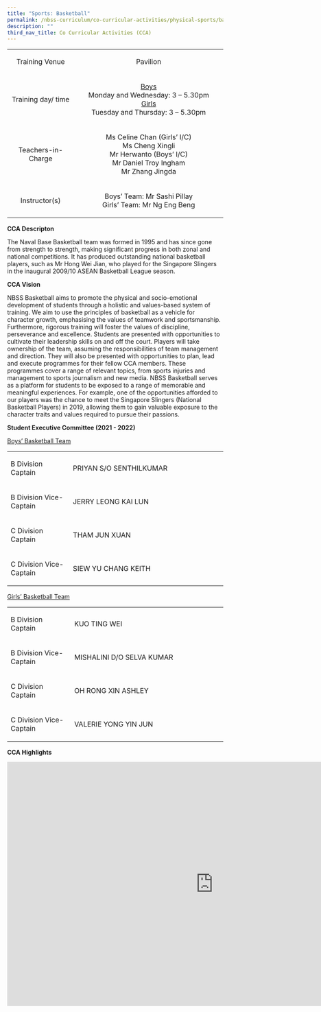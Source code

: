 ```yaml
---
title: "Sports: Basketball"
permalink: /nbss-curriculum/co-curricular-activities/physical-sports/basketball/
description: ""
third_nav_title: Co Curricular Activities (CCA)
---
```

<table width="0">
<tbody>
<tr>
<td style="text-align: center;" width="161">
<p>Training Venue</p>
</td>
<td style="text-align: center;" width="441">
<p>Pavilion</p>
</td>
</tr>
<tr>
<td style="text-align: center;" width="161">
<p>Training day/ time</p>
</td>
<td style="text-align: center;" width="441">
<p><u>Boys<br /></u>Monday and Wednesday: 3 &ndash; 5.30pm<br /><u>Girls<br /></u>Tuesday and Thursday: 3 &ndash; 5.30pm</p>
</td>
</tr>
<tr>
<td style="text-align: center;" width="161">
<p>Teachers-in-Charge</p>
</td>
<td style="text-align: center;" width="441">
<p>Ms Celine Chan (Girls&rsquo; I/C)<br />Ms Cheng Xingli <br />Mr Herwanto (Boys&rsquo; I/C)<br />Mr Daniel Troy Ingham<br />Mr Zhang Jingda</p>
</td>
</tr>
<tr>
<td style="text-align: center;" width="161">
<p>Instructor(s)</p>
</td>
<td style="text-align: center;" width="441">
<p>Boys&rsquo; Team: Mr Sashi Pillay<br />Girls&rsquo; Team: Mr&nbsp;Ng Eng Beng</p>
</td>
</tr>
</tbody>
</table>
<p><strong>CCA Descripton</strong></p>
<p>The Naval Base Basketball team was formed in 1995 and has since gone from strength to strength, making significant progress in both zonal and national competitions. It has produced outstanding national basketball players, such as Mr Hong Wei Jian, who played for the Singapore Slingers in the inaugural 2009/10 ASEAN Basketball League season.</p>
<p><strong>CCA Vision</strong></p>
<p>NBSS Basketball aims to promote the physical and socio-emotional development of students through a holistic and values-based system of training. We aim to use the principles of basketball as a vehicle for character growth, emphasising the values of teamwork and sportsmanship. Furthermore, rigorous training will foster the values of discipline, perseverance and excellence. Students are presented with opportunities to cultivate their leadership skills on and off the court. Players will take ownership of the team, assuming the responsibilities of team management and direction. They will also be presented with opportunities to plan, lead and execute programmes for their fellow CCA members. These programmes cover a range of relevant topics, from sports injuries and management to sports journalism and new media. NBSS Basketball serves as a platform for students to be exposed to a range of memorable and meaningful experiences. For example, one of the opportunities afforded to our players was the chance to meet the Singapore Slingers (National Basketball Players) in 2019, allowing them to gain valuable exposure to the character traits and values required to pursue their passions.&nbsp;</p>
<p><strong>Student Executive Committee (2021 - 2022)</strong></p>
<p><span style="text-decoration: underline;">Boys&rsquo; Basketball Team</span></p>
<table width="0">
<tbody>
<tr>
<td width="161">
<p>B Division Captain</p>
</td>
<td width="441">
<p>PRIYAN S/O SENTHILKUMAR</p>
</td>
</tr>
<tr>
<td width="161">
<p>B Division Vice-Captain</p>
</td>
<td width="441">
<p>JERRY LEONG KAI LUN</p>
</td>
</tr>
<tr>
<td width="161">
<p>C Division Captain</p>
</td>
<td width="441">
<p>THAM JUN XUAN</p>
</td>
</tr>
<tr>
<td width="161">
<p>C Division Vice-Captain</p>
</td>
<td width="441">
<p>SIEW YU CHANG KEITH</p>
</td>
</tr>
</tbody>
</table>
<p><span style="text-decoration: underline;">Girls&rsquo; Basketball Team</span></p>
<table width="0">
<tbody>
<tr>
<td width="161">
<p>B Division Captain</p>
</td>
<td width="441">
<p>KUO TING WEI</p>
</td>
</tr>
<tr>
<td width="161">
<p>B Division Vice-Captain</p>
</td>
<td width="441">
<p>MISHALINI D/O SELVA KUMAR</p>
</td>
</tr>
<tr>
<td width="161">
<p>C Division Captain</p>
</td>
<td width="441">
<p>OH RONG XIN ASHLEY</p>
</td>
</tr>
<tr>
<td width="161">
<p>C Division Vice-Captain</p>
</td>
<td width="441">
<p>VALERIE YONG YIN JUN</p>
</td>
</tr>
</tbody>
</table>
<p><strong>CCA Highlights</strong></p>
<iframe src="https://docs.google.com/presentation/d/e/2PACX-1vRC2iy2bqSLsykz2hBqFSYncqvHRpd7DqFMdYXwYZSuRrhR4vFqMiHWj6ZAzZ0uBMh5kjeX0k0F_yl4/embed?start=false&loop=false&delayms=10000" frameborder="0" width="960" height="569" allowfullscreen="true"></iframe>